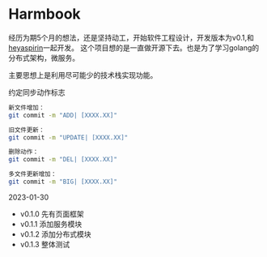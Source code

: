 # Harmbook

经历为期5个月的想法，还是坚持动工，开始软件工程设计，开发版本为v0.1,和[heyaspirin](https://github.com/heyaspirin)一起开发。
这个项目想的是一直做开源下去。也是为了学习golang的分布式架构，微服务。

主要思想上是利用尽可能少的技术栈实现功能。

约定同步动作标志
```bash
新文件增加：
git commit -m "ADD| [XXXX.XX]"

旧文件更新：
git commit -m "UPDATE| [XXXX.XX]"

删除动作：
git commit -m "DEL| [XXXX.XX]"

多文件更新增加：
git commit -m "BIG| [XXXX.XX]"
```


2023-01-30 
+ v0.1.0 先有页面框架
+ v0.1.1 添加服务模块
+ v0.1.2 添加分布式模块
+ v0.1.3 整体测试